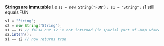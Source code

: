 **Strings are immutable**
I.e ```s1 = new String("FUN");
    s1 = "String";```
s1 still equals FUN

```java
s1 = "String";
s2 = new String("String");
s1 == s2 // false cuz s2 is not interned (in special part of Heap where non-object strings go)
s2.intern();
s1 == s2 // now returns true
```